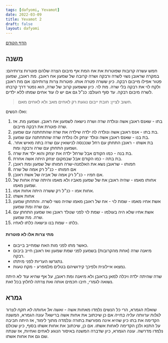 ```yaml
---
tags: [dafyomi, Yevamot] 
date: 2022-03-09
title: Yevamot 2
draft: false
layout: dafyomi
---
```


[הדף הקודם](../2022-03-08)

## משנה 


חמש עשרה קרובות שפוטרות את אח המת אף מיבום הצרה שלהם 
פוטרות צרותיהם: במקרה שראובן נשוי לשרה ורבקה ושרה קרובה של שמעון אח ראובן. מת ראובן, שמעון פטור אפילו מייבום רבקה. כיון ששרה פטרה אותו.
פוטרות צרות צרותיהם: אם מת ראובן ולקח לוי את רבקה בלי שרה. מת לוי. כיון ששמעון קרוב של שרה, הוא נפטר דרך קרבתו לשרה מיבום רבקה.
עד סוף העולם: כנ"ל גם אם יש לו עוד אחים שמתו ללא ילדים.
> חשוב לציין: חובת ייבום נוגעת רק לאחים מאב ולא לאחים מאם.

ואלו הנשים:
1. בתו - שאנס ראובן אשה ונולדה שרה ושרה נישאה לשמעון אח ראובן. ושמעון מת. אז שרה פוטרת את רבקה מייבום.
2. בת בתו - אנס ראובן אשה ונולדה לה ילדה שילדה את שרה שהתחתנה עם שמעון.
3. בת בנו - שאנס ראובן אשה ונולד יצחק ולו נולדה שרה שהתחתנה עם שמעון.
4. בת אשתו - ראובן התחתן עם רחל שנכנסה לנישואין עם שרה בתה מאיש אחר. ושמעון התחתן עם שרה ורבקה ומת.
5. בת בנה - כמו הקודם אבל שרחל ילדה את יצחק והוא ילד את שרה.
6. בת בתה - כמו הקודם אבל שבמקום יצחק היתה אשה אחרת.
7. חמותו - שראובן נשא את האלמנה-שרה חמותו של שמעון ומת ראובן
8. אם חמותו - כנ"ל רק אמה של שרה 
9. אם חמיו - כנ"ל רק אמה של אביה של אשת ראובן. 
10. אחותו מאמו - שהיה ראובן אח של שמעון מאביו ולא מאמו והיתה שרה אחות של שמעון מאמו.
11. אחות אמו - כנ"ל רק ששרה היתה אחות אמו.
12. אחות אשתו
13. אשת אחיו מאמו - שמת לוי - אח של ראובן מאמו שהיה נשוי לשרה. והתחתן שמעון עם שרה ומת שמעון. 
14. אשת אחיו שלא היה בעולמו - שמת לוי לפני שנולד ראובן ואז שמעון התחתן עם שרה. מת שמעון.
15. כלתו - שמת בנו ונישאה כלתו לאחיו.
#### מתי צרות אלו לא פוטרות
- כאשר מתו לפני מות האח שמחייב בייבום.
- מיאנה שרה (אחת מהקרובות) בשמעון לפני שמת שמעון ואז ראובן חייב ביבום רבקה.
- נתגרשו העריות לפני מיתתו.
- נמצאו איילונית ולפיכך קידושיהם בטלים מלמפרע - מקח טעות.

שרה שהיתה ילדה ויכלה למאן בראובן ולא מיאנה ומת ראובן, על אף שהיא עוד לא היתה נשואה לגמרי, חיבו חכמים אותה ואת צרתה לחלוץ בכל זאת.
## גמרא
שואלת הגמרא, הרי כל הנשים נלמדו מאחות אשה - *ואשה אל אחותה לא תקח לצרור לגלות ערוותה עליה בחייה*  אם כן שיכתוב את אחות אשה ברישא?
עונה הגמרא, המשנה הקדימה את בתו כיון שהיא אינה מפורשת בתורה ונלמדה מתוך לימוד, אז היתה חביבה על התנא ולכן הקדימה לאחות אשתו.
אם כן, שיכתוב את אחות אשתו בסוף, כיון שכולם נלמדו מדרשה.
עונה הגמרא, כיון שדברה המשנה באיסור הנוגע לאחים ואחיות, אז שנתה שם גם את אחות אשתו. 